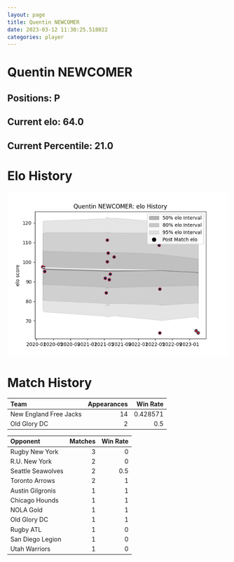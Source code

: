```yaml
---  
layout: page  
title: Quentin NEWCOMER  
date: 2023-03-12 11:30:25.518022  
categories: player  
---
```

# Quentin NEWCOMER

## Positions: P

## Current elo: 64.0

## Current Percentile: 21.0

# Elo History


![elo history](history_QuentinNEWCOMER.png)
# Match History


| Team                   |   Appearances |   Win Rate |
|:-----------------------|--------------:|-----------:|
| New England Free Jacks |            14 |   0.428571 |
| Old Glory DC           |             2 |   0.5      |

| Opponent          |   Matches |   Win Rate |
|:------------------|----------:|-----------:|
| Rugby New York    |         3 |        0   |
| R.U. New York     |         2 |        0   |
| Seattle Seawolves |         2 |        0.5 |
| Toronto Arrows    |         2 |        1   |
| Austin Gilgronis  |         1 |        1   |
| Chicago Hounds    |         1 |        1   |
| NOLA Gold         |         1 |        1   |
| Old Glory DC      |         1 |        1   |
| Rugby ATL         |         1 |        0   |
| San Diego Legion  |         1 |        0   |
| Utah Warriors     |         1 |        0   |